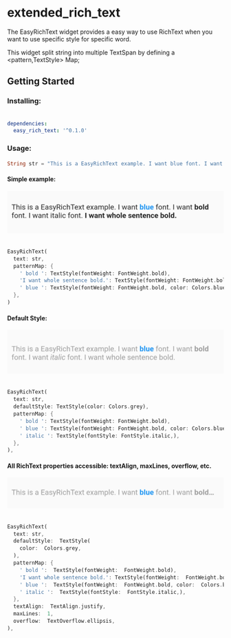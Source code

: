 # extended_rich_text

  

The EasyRichText widget provides a easy way to use RichText when you want to use specific style for specific word.

This widget split string into multiple TextSpan by defining a <pattern,TextStyle> Map;

  

## Getting Started

  

### Installing:

```yaml

dependencies:
  easy_rich_text: '^0.1.0'

```

  

### Usage:
```dart
String str = "This is a EasyRichText example. I want blue font. I want bold font. I want italic font. I want whole sentence bold." ;
```
  

#### Simple example:

![alt text](https://github.com/2000calories/flutter_easy_rich_text/blob/master/screen_shots/simple.png)

```dart

EasyRichText(
  text: str,
  patternMap: {
    ' bold ': TextStyle(fontWeight: FontWeight.bold),
    'I want whole sentence bold.': TextStyle(fontWeight: FontWeight.bold),
    ' blue ': TextStyle(fontWeight: FontWeight.bold, color: Colors.blue)
  },
)

```

  

#### Default Style:

![alt text](https://github.com/2000calories/flutter_easy_rich_text/blob/master/screen_shots/default%20style.png)

```dart

EasyRichText(
  text: str,
  defaultStyle: TextStyle(color: Colors.grey),
  patternMap: {
    ' bold ': TextStyle(fontWeight: FontWeight.bold),
    ' blue ': TextStyle(fontWeight: FontWeight.bold, color: Colors.blue),
    ' italic ': TextStyle(fontStyle: FontStyle.italic,),
  },
),

```

  

#### All RichText properties accessible: textAlign, maxLines, overflow, etc.

![alt text](https://github.com/2000calories/flutter_easy_rich_text/blob/master/screen_shots/rich%20text%20overflow.png)


```dart

EasyRichText(
  text: str,
  defaultStyle:  TextStyle(
    color:  Colors.grey,
  ),
  patternMap: {
    ' bold ':  TextStyle(fontWeight:  FontWeight.bold),
    'I want whole sentence bold.': TextStyle(fontWeight:  FontWeight.bold),
    ' blue ':  TextStyle(fontWeight:  FontWeight.bold, color:  Colors.blue),
    ' italic ':  TextStyle(fontStyle:  FontStyle.italic,),
  },
  textAlign:  TextAlign.justify,
  maxLines:  1,
  overflow:  TextOverflow.ellipsis,
),

```